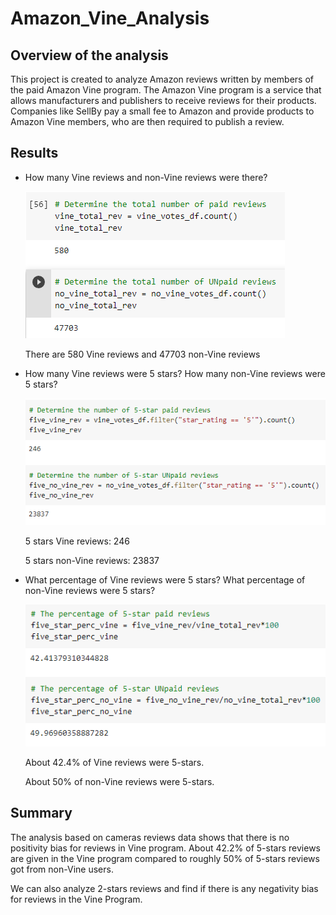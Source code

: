 # Amazon_Vine_Analysis



## **Overview of the analysis**

This project is created to analyze Amazon reviews written by members of the paid Amazon Vine program. The Amazon Vine program is a service that allows manufacturers and publishers to receive reviews for their products. Companies like SellBy pay a small fee to Amazon and provide products to Amazon Vine members, who are then required to publish a review.

## **Results**

- How many Vine reviews and non-Vine reviews were there?

  ![total_rev.png](total_rev.png)

  There are 580 Vine reviews and 47703 non-Vine reviews

- How many Vine reviews were 5 stars? How many non-Vine reviews were 5 stars?

  ![5star_rev.png](5star_rev.png)

  5 stars Vine reviews: 246

  5 stars non-Vine reviews: 23837

- What percentage of Vine reviews were 5 stars? What percentage of non-Vine reviews were 5 stars?

  ![5star_rev_per.png](5star_rev_per.png)

  About 42.4% of Vine reviews were 5-stars.

  About 50% of non-Vine reviews were 5-stars.



## **Summary**

The analysis based on cameras reviews data shows that there is no positivity bias for reviews in Vine program. About 42.2% of 5-stars reviews are given in the Vine program compared to roughly 50% of 5-stars reviews got from non-Vine users. 

We can also analyze 2-stars reviews and find if there is any negativity bias for reviews in the Vine Program.